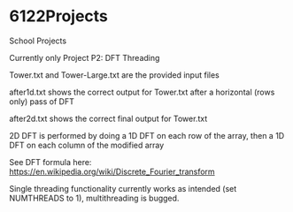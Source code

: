 # 6122Projects
School Projects

Currently only Project P2: DFT Threading

Tower.txt and Tower-Large.txt are the provided input files

after1d.txt shows the correct output for Tower.txt after a horizontal (rows only) pass of DFT

after2d.txt shows the correct final output for Tower.txt 


2D DFT is performed by doing a 1D DFT on each row of the array, then a 1D DFT on each column of the modified array


See DFT formula here: https://en.wikipedia.org/wiki/Discrete_Fourier_transform


Single threading functionality currently works as intended (set NUMTHREADS to 1), multithreading is bugged. 
